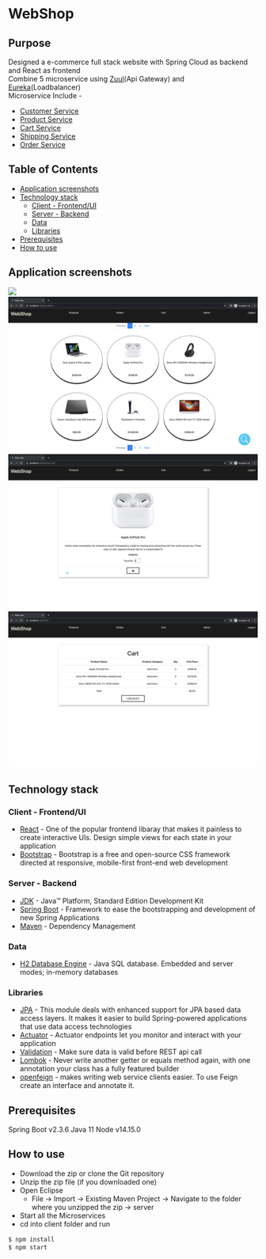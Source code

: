 # WebShop
## Purpose
Designed a e-commerce full stack website with Spring Cloud as backend and React as frontend \
Combine 5 microservice using [Zuul](server/apigateway)(Api Gateway) and [Eureka](https://github.com/spring-cloud/spring-cloud-netflix)(Loadbalancer) \
Microservice Include - 
  * [Customer Service](server/customer_service)
  * [Product Service](server/product_service)
  * [Cart Service](server/cart_service)
  * [Shipping Service](server/shipping_service)
  * [Order Service](server/order_service)

## Table of Contents
- [Application screenshots](#application-screenshots)
- [Technology stack](#technology-stack)
  * [Client - Frontend/UI](#client---frontend-ui)
  * [Server - Backend](#server---backend)
  * [Data](#data)
  * [Libraries](#libraries)
- [Prerequisites](#prerequisites)
- [How to use](#how-to-use)

## Application screenshots
<img src="resources\LandingPage.png"/>
<img src="resources\ProductPage.png"/>
<img src="resources\ProductItemPage.png"/>
<img src="resources\CartPage.png"/>

## Technology stack

### Client - Frontend/UI
* [React](https://reactjs.org/) - One of the popular frontend libaray that makes it painless to create interactive UIs. Design simple views for each state in your application
* [Bootstrap](https://react-bootstrap.github.io/) - Bootstrap is a free and open-source CSS framework directed at responsive, mobile-first front-end web development


### Server - Backend

* 	[JDK](http://www.oracle.com/technetwork/java/javase/downloads/jdk8-downloads-2133151.html) - Java™ Platform, Standard Edition Development Kit
* 	[Spring Boot](https://spring.io/projects/spring-boot) - Framework to ease the bootstrapping and development of new Spring Applications
* 	[Maven](https://maven.apache.org/) - Dependency Management

### Data
* 	[H2 Database Engine](https://www.h2database.com/html/main.html) - Java SQL database. Embedded and server modes; in-memory databases

### Libraries
* [JPA](https://spring.io/projects/spring-data-jpa) - This module deals with enhanced support for JPA based data access layers. It makes it easier to build Spring-powered applications that use data access technologies
* [Actuator](https://docs.spring.io/spring-boot/docs/current/reference/html/production-ready-features.html) - Actuator endpoints let you monitor and interact with your application
* [Validation](https://github.com/spring-projects/spring-boot) - Make sure data is valid before REST api call
* [Lombok](https://projectlombok.org/) - Never write another getter or equals method again, with one annotation your class has a fully featured builder
* [openfeign](https://spring.io/projects/spring-cloud-openfeign) - makes writing web service clients easier. To use Feign create an interface and annotate it.

## Prerequisites
Spring Boot v2.3.6
Java 11
Node v14.15.0

## How to use
* 	Download the zip or clone the Git repository
* 	Unzip the zip file (if you downloaded one)
* 	Open Eclipse
	* File -> Import -> Existing Maven Project -> Navigate to the folder where you unzipped the zip -> server
* Start all the Microservices
* cd into client folder and run
``` 
$ npm install
$ npm start
```
